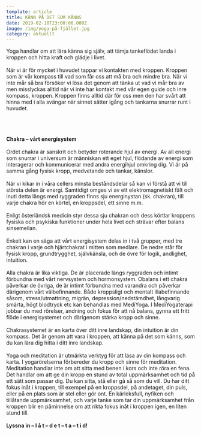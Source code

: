 ```yaml
---
template: article
title: KÄNN PÅ DET SOM KÄNNS
date: 2019-02-10T23:00:00.000Z
image: /img/yoga-på-fjället.jpg
category: aktuellt
---
```

<!--StartFragment-->

Yoga handlar om att lära känna sig själv, att tämja tankeflödet landa i kroppen och hitta kraft och glädje i livet.
<br></br>
När vi är för mycket i huvudet tappar vi kontakten med kroppen. Kroppen som är vår kompass till vad som får oss att må bra och mindre bra. När vi inte mår så bra försöker vi lösa det genom att tänka ut vad vi mår bra av men misslyckas alltid när vi inte har kontakt med vår egen guide och inre kompass, kroppen. Kroppen finns alltid där för oss men den har svårt att hinna med i alla svängar när sinnet sätter igång och tankarna snurrar runt i huvudet.
<br></br><br></br>

**Chakra – vårt energisystem**
<br></br>
Ordet chakra är sanskrit och betyder roterande hjul av energi. Av all energi som snurrar i universum är människan ett eget hjul, flödande av energi som interagerar och kommunicerar med andra energihjul omkring dig. Vi är på samma gång fysisk kropp, medvetande och tankar, känslor.
<br></br>
När vi kikar in i våra cellers minsta beståndsdelar så kan vi förstå att vi till största delen är energi. Samtidigt omges vi av ett elektromagnetiskt fält och inuti detta längs med ryggraden finns sju energinystan (sk. chakran), till varje chakra hör en körtel, en kroppsdel, ett sinne m.m.
<br></br>
Enligt österländsk medicin styr dessa sju chakran och dess körtlar kroppens fysiska och psykiska funktioner under hela livet och strävar efter balans sinsemellan.
<br></br>
Enkelt kan en säga att vårt energisystem delas in i två grupper, med tre chakran i varje och hjärtchakrat i mitten som medlare. De nedre står för fysisk kropp, grundtrygghet, självkänsla, och de övre för logik, andlighet, intuition.
<br></br>
Alla chakra är lika viktiga. De är placerade längs ryggraden och intimt förbundna med vårt nervsystem och hormonsystem. Obalans i ett chakra påverkar de övriga, de är intimt förbundna med varandra och påverkar därigenom vårt välbefinnande. Både kroppsligt och mentalt illabefinnande såsom, stress/utmattning, migrän, depression/nedstämdhet, långvarig smärta, högt blodtryck etc kan behandlas med MediYoga. I MediYogaterapi jobbar du med rörelser, andning och fokus för att nå balans, gynna ett fritt flöde i energisystemet och därigenom stärka kropp och sinne.
<br></br>
Chakrasystemet är en karta över ditt inre landskap, din intuition är din kompass. Det är genom att vara i kroppen, att känna på det som känns, som du kan lära dig hitta i ditt inre landskap.
<br></br>
Yoga och meditation är utmärkta verktyg för att läsa av din kompass och karta. I yogarörelserna förbereder du kropp och sinne för meditation. Meditation handlar inte om att sitta med benen i kors och inte röra en fena. Det handlar om att ge din kropp en stund av total uppmärksamhet och tid på ett sätt som passar dig. Du kan sitta, stå eller gå så som du vill. Du har ditt fokus inåt i kroppen, till exempel på en kroppsdel, på andetaget, din puls, eller på en plats som är stel eller gör ont. En kärleksfull, nyfiken och tillåtande uppmärksamhet, och varje tanke som tar din uppmärksamhet från kroppen blir en påminnelse om att rikta fokus inåt i kroppen igen, en liten stund till.
<br></br>
**Lyssna in – l å t – d e t – t a – t i d!**